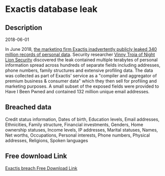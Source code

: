 # Exactis database leak

## Description

2018-06-01

In June 2018, <a href="https://www.wired.com/story/exactis-database-leak-340-million-records/" target="_blank" rel="noopener">the marketing firm Exactis inadvertently publicly leaked 340 million records of personal data</a>. Security researcher <a href="https://www.nightlionsecurity.com/" target="_blank" rel="noopener">Vinny Troia of Night Lion Security</a> discovered the leak contained multiple terabytes of personal information spread across hundreds of separate fields including addresses, phone numbers, family structures and extensive profiling data. The data was collected as part of Exactis' service as a &quot;compiler and aggregator of premium business &amp; consumer data&quot; which they then sell for profiling and marketing purposes. A small subset of the exposed fields were provided to Have I Been Pwned and contained 132 million unique email addresses.

## Breached data

Credit status information, Dates of birth, Education levels, Email addresses, Ethnicities, Family structure, Financial investments, Genders, Home ownership statuses, Income levels, IP addresses, Marital statuses, Names, Net worths, Occupations, Personal interests, Phone numbers, Physical addresses, Religions, Spoken languages

## Free download Link

[Exactis breach Free Download Link](https://tinyurl.com/2b2k277t)